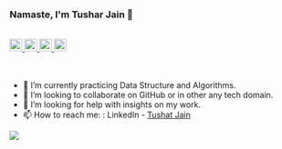 ### Namaste, I'm Tushar Jain 👋

<br/>

<a href="https://www.linkedin.com/in/jntushar/">
  <img align="left-center" alt="Tushar's Linkdein" width="22px" src="https://cdn.jsdelivr.net/npm/simple-icons@v3/icons/linkedin.svg" />
</a>
<a href="https://github.com/jntushar">
  <img align="left-center" alt="Tushar's Github" width="22px" src="https://cdn.jsdelivr.net/npm/simple-icons@v3/icons/github.svg" />
</a>
<a href="https://www.facebook.com/tushar.jain.52056223">
  <img align="left-center" alt="Tushar's Facebook" width="22px" src="https://cdn.jsdelivr.net/npm/simple-icons@v3/icons/facebook.svg" />
</a>
<a href="https://twitter.com/jn_tushar_">
  <img align="left-center" alt="Tushar's Twitter" width="22px" src="https://cdn.jsdelivr.net/npm/simple-icons@v3/icons/twitter.svg" />
</a>

<br/>
<br/>
<br/>

<!--
**jntushar/jntushar** is a ✨ _special_ ✨ repository because its `README.md` (this file) appears on your GitHub profile.

Here are some ideas to get you started:

- 🔭 I’m currently working on ...
- 👯 I’m looking to collaborate on ...
- 🤔 I’m looking for help with ...
- 💬 Ask me about ...
- 😄 Pronouns: ...
- ⚡ Fun fact: ...
-->
- 🌱 I’m currently practicing Data Structure and Algorithms.
- 👯 I’m looking to collaborate on GitHub or in other any tech domain.
- 🤔 I’m looking for help with insights on my work.
- 📫 How to reach me: : LinkedIn - [Tushat Jain](https://www.linkedin.com/in/jntushar/)

<img src='https://github-readme-stats.vercel.app/api?username=jntushar&&show_icons=true&title_color=ffffff&icon_color=bb2acf&text_color=daf7dc&bg_color=191919'>
